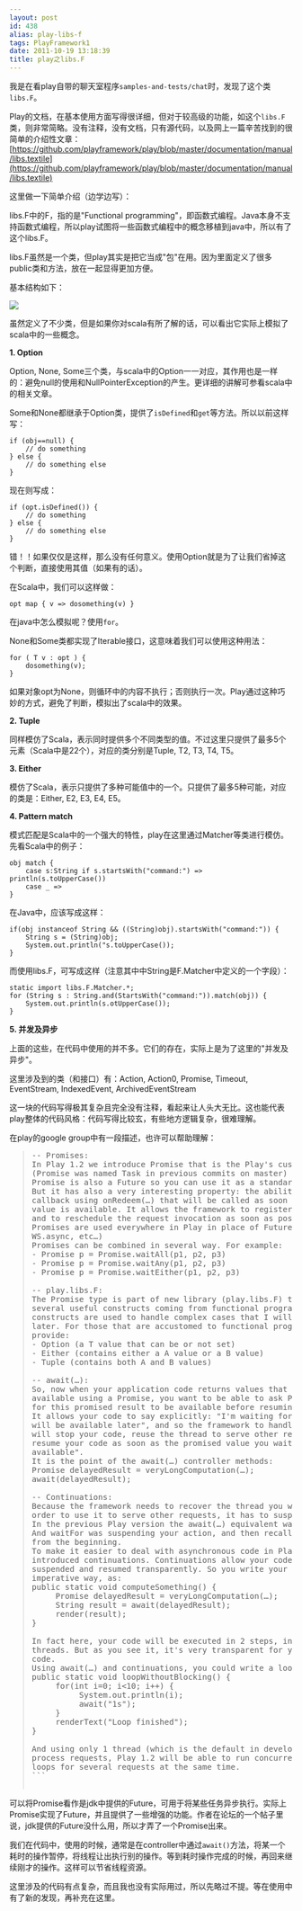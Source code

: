 ```yaml
---
layout: post
id: 438
alias: play-libs-f
tags: PlayFramework1
date: 2011-10-19 13:18:39
title: play之libs.F
---
```


我是在看play自带的聊天室程序`samples-and-tests/chat`时，发现了这个类`libs.F`。

Play的文档，在基本使用方面写得很详细，但对于较高级的功能，如这个`libs.F`类，则非常简略。没有注释，没有文档，只有源代码，以及网上一篇辛苦找到的很简单的介绍性文章：[https://github.com/playframework/play/blob/master/documentation/manual/libs.textile](https://github.com/playframework/play/blob/master/documentation/manual/libs.textile)

这里做一下简单介绍（边学边写）：

libs.F中的F，指的是"Functional programming"，即函数式编程。Java本身不支持函数式编程，所以play试图将一些函数式编程中的概念移植到java中，所以有了这个libs.F。

libs.F虽然是一个类，但play其实是把它当成"包"在用。因为里面定义了很多public类和方法，放在一起显得更加方便。

 <span id="more-438"></span>
<p>基本结构如下：

![](/user_images/438-0.png)

虽然定义了不少类，但是如果你对scala有所了解的话，可以看出它实际上模拟了scala中的一些概念。

**1. Option**

Option<T>, None<T>, Some<T>三个类，与scala中的Option一一对应，其作用也是一样的：避免null的使用和NullPointerException的产生。更详细的讲解可参看scala中的相关文章。

Some和None都继承于Option类，提供了`isDefined`和`get`等方法。所以以前这样写：

```
if (obj==null) {
    // do something
} else {
    // do something else
}
```

现在则写成：

```
if (opt.isDefined()) {
    // do something
} else {
    // do something else
}
```

错！！如果仅仅是这样，那么没有任何意义。使用Option就是为了让我们省掉这个判断，直接使用其值（如果有的话）。

在Scala中，我们可以这样做：

```
opt map { v => dosomething(v) }
```

在java中怎么模拟呢？使用`for`。

None和Some类都实现了Iterable接口，这意味着我们可以使用这种用法：

```
for ( T v : opt ) {
    dosomething(v);
}
```

如果对象opt为None，则循环中的内容不执行；否则执行一次。Play通过这种巧妙的方式，避免了判断，模拟出了scala中的效果。

**2. Tuple**

同样模仿了Scala，表示同时提供多个不同类型的值。不过这里只提供了最多5个元素（Scala中是22个），对应的类分别是Tuple, T2, T3, T4, T5。

**3. Either**

模仿了Scala，表示只提供了多种可能值中的一个。只提供了最多5种可能，对应的类是：Either, E2, E3, E4, E5。

**4. Pattern match**

模式匹配是Scala中的一个强大的特性，play在这里通过Matcher等类进行模仿。先看Scala中的例子：

```
obj match {
    case s:String if s.startsWith("command:") => println(s.toUpperCase())
    case _ => 
}
```

在Java中，应该写成这样：

```
if(obj instanceof String && ((String)obj).startsWith("command:")) {
    String s = (String)obj;
    System.out.println("s.toUpperCase());
}
```

而使用libs.F，可写成这样（注意其中中String是F.Matcher中定义的一个字段）：

```
static import libs.F.Matcher.*;
for (String s : String.and(StartsWith("command:")).match(obj)) {
    System.out.println(s.otUpperCase());
}
```

**5. 并发及异步**

上面的这些，在代码中使用的并不多。它们的存在，实际上是为了这里的"并发及异步"。

这里涉及到的类（和接口）有：Action, Action0, Promise, Timeout, EventStream, IndexedEvent, ArchivedEventStream

这一块的代码写得极其复杂且完全没有注释，看起来让人头大无比。这也能代表play整体的代码风格：代码写得比较玄，有些地方逻辑复杂，很难理解。

在play的google group中有一段描述，也许可以帮助理解：

> <pre>
> -- Promises: 
> In Play 1.2 we introduce Promise that is the Play's custom Future type 
> (Promise was named Task in previous commits on master) . In fact a 
> Promise<T> is also a Future<T> so you can use it as a standard Future. 
> But it has also a very interesting property: the ability to register 
> callback using onRedeem(…) that will be called as soon as the promised 
> value is available. It allows the framework to register itself on them 
> and to reschedule the request invocation as soon as possible. 
> Promises are used everywhere in Play in place of Future (for Jobs, 
> WS.async, etc…) 
> Promises can be combined in several way. For example: 
> - Promise p = Promise.waitAll(p1, p2, p3) 
> - Promise p = Promise.waitAny(p1, p2, p3) 
> - Promise p = Promise.waitEither(p1, p2, p3) 
> 
> -- play.libs.F: 
> The Promise type is part of new library (play.libs.F) that introduces 
> several useful constructs coming from functional programming. These 
> constructs are used to handle complex cases that I will expose just 
> later. For those that are accustomed to functional programming we 
> provide: 
> - Option<T> (a T value that can be or not set) 
> - Either<A,B> (contains either a A value or a B value) 
> - Tuple<A,B> (contains both A and B values) 
> 
> -- await(…): 
> So, now when your application code returns values that are not yet 
> available using a Promise<T>, you want to be able to ask Play to wait 
> for this promised result to be available before resuming your request. 
> It allows your code to say explicitly: "I'm waiting for a result that 
> will be available later", and so the framework to handle it as "Ok I 
> will stop your code, reuse the thread to serve other requests, and 
> resume your code as soon as the promised value you wait for is 
> available". 
> It is the point of the await(…) controller methods: 
> Promise<String> delayedResult = veryLongComputation(…); 
> await(delayedResult); 
> 
> -- Continuations: 
> Because the framework needs to recover the thread you were using in 
> order to use it to serve other requests, it has to suspend your code. 
> In the previous Play version the await(…) equivalent was waitFor(…). 
> And waitFor was suspending your action, and then recalling it later 
> from the beginning. 
> To make it easier to deal with asynchronous code in Play 1.2 we have 
> introduced continuations. Continuations allow your code to be 
> suspended and resumed transparently. So you write your code in a very 
> imperative way, as: 
> public static void computeSomething() { 
>      Promise<String> delayedResult = veryLongComputation(…); 
>      String result = await(delayedResult); 
>      render(result); 
> } 
> 
> In fact here, your code will be executed in 2 steps, in 2 different 
> threads. But as you see it, it's very transparent for your application 
> code. 
> Using await(…) and continuations, you could write a loop: 
> public static void loopWithoutBlocking() { 
>      for(int i=0; i<10; i++) { 
>           System.out.println(i); 
>           await("1s"); 
>      } 
>      renderText("Loop finished"); 
> } 
> 
> And using only 1 thread (which is the default in development mode) to 
> process requests, Play 1.2 will be able to run concurrently these 
> loops for several requests at the same time.
> ```

可以将Promise看作是jdk中提供的Future，可用于将某些任务异步执行。实际上Promise实现了Future，并且提供了一些增强的功能。作者在论坛的一个帖子里说，jdk提供的Future没什么用，所以才弄了一个Promise出来。

我们在代码中，使用的时候，通常是在controller中通过`await()`方法，将某一个耗时的操作暂停，将线程让出执行别的操作。等到耗时操作完成的时候，再回来继续刚才的操作。这样可以节省线程资源。

这里涉及的代码有点复杂，而且我也没有实际用过，所以先略过不提。等在使用中有了新的发现，再补充在这里。

